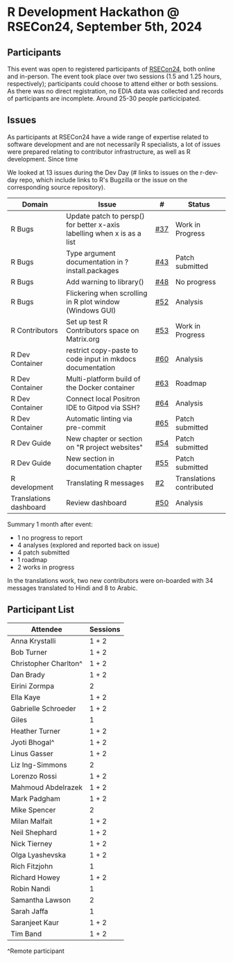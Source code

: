 R Development Hackathon @ RSECon24, September 5th, 2024
================

## Participants

This event was open to registered participants of [RSECon24](https://rsecon24.society-rse.org/), both online and in-person.
The event took place over two sessions (1.5 and 1.25 hours, respectively); participants could choose to attend either or both sessions.
As there was no direct registration, no EDIA data was collected and records of participants are incomplete. 
Around 25-30 people particicipated.

## Issues

As participants at RSECon24 have a wide range of expertise related to software development and are not necessarily R specialists, 
a lot of issues were prepared relating to contributor infrastructure, as well as R development. Since time 

We looked at 13 issues during the Dev Day (# links to issues on the r-dev-day repo, which include links to R's Bugzilla or the issue on the corresponding source repository).

| Domain                 | Issue                                                                   | #                                                      | Status                   |
|------------------------|-------------------------------------------------------------------------|--------------------------------------------------------|--------------------------|
| R Bugs                 | Update patch to persp() for better x-axis labelling when x is as a list | [\#37](https://github.com/r-devel/r-dev-day/issues/37) | Work in Progress         |
| R Bugs                 | Type argument documentation in ?install.packages                        | [\#43](https://github.com/r-devel/r-dev-day/issues/43) | Patch submitted          |
| R Bugs                 | Add warning to library()                                                | [\#48](https://github.com/r-devel/r-dev-day/issues/48) | No progress              |
| R Bugs                 | Flickering when scrolling in R plot window (Windows GUI)                | [\#52](https://github.com/r-devel/r-dev-day/issues/52) | Analysis                 |
| R Contributors         | Set up test R Contributors space on Matrix.org                          | [\#53](https://github.com/r-devel/r-dev-day/issues/53) | Work in Progress         |
| R Dev Container        | restrict copy-paste to code input in mkdocs documentation               | [\#60](https://github.com/r-devel/r-dev-day/issues/60) | Analysis                 |
| R Dev Container        | Multi-platform build of the Docker container                            | [\#63](https://github.com/r-devel/r-dev-day/issues/63) | Roadmap                  |
| R Dev Container        | Connect local Positron IDE to Gitpod via SSH?                           | [\#64](https://github.com/r-devel/r-dev-day/issues/64) | Analysis                 |
| R Dev Container        | Automatic linting via pre-commit                                        | [\#65](https://github.com/r-devel/r-dev-day/issues/65) | Patch submitted          |
| R Dev Guide            | New chapter or section on "R project websites"                          | [\#54](https://github.com/r-devel/r-dev-day/issues/54) | Patch submitted          |
| R Dev Guide            | New section in documentation chapter                                    | [\#55](https://github.com/r-devel/r-dev-day/issues/55) | Patch submitted          |
| R development          | Translating R messages                                                  | [\#2](https://github.com/r-devel/r-dev-day/issues/2)   | Translations contributed |
| Translations dashboard | Review dashboard                                                        | [\#50](https://github.com/r-devel/r-dev-day/issues/50) | Analysis                 |

Summary 1 month after event:

 -  1 no progress to report
 -  4 analyses (explored and reported back on issue)
 -  4 patch submitted
 -  1 roadmap
 -  2 works in progress

In the translations work, two new contributors were on-boarded with 34 messages translated to Hindi and 8 to Arabic.

## Participant List

| Attendee              | Sessions |
|-----------------------|----------|
| Anna Krystalli        | 1 + 2    |
| Bob Turner            | 1 + 2    |
| Christopher Charlton^ | 1 + 2    |
| Dan Brady             | 1 + 2    |
| Eirini Zormpa         | 2        |
| Ella Kaye             | 1 + 2    |
| Gabrielle Schroeder   | 1 + 2    |
| Giles                 | 1        |
| Heather Turner        | 1 + 2    |
| Jyoti Bhogal^         | 1 + 2    |
| Linus Gasser          | 1 + 2    |
| Liz Ing-Simmons       | 2        |
| Lorenzo Rossi         | 1 + 2    |
| Mahmoud Abdelrazek    | 1 + 2    |
| Mark Padgham          | 1 + 2    |
| Mike Spencer          | 2        |
| Milan Malfait         | 1 + 2    |
| Neil Shephard         | 1 + 2    |
| Nick Tierney          | 1 + 2    |
| Olga Lyashevska       | 1 + 2    |
| Rich Fitzjohn         | 1        |
| Richard Howey         | 1 + 2    |
| Robin Nandi           | 1        |
| Samantha Lawson       | 2        |
| Sarah Jaffa           | 1        |
| Saranjeet Kaur        | 1 + 2    |
| Tim Band              | 1 + 2    |

^Remote participant
